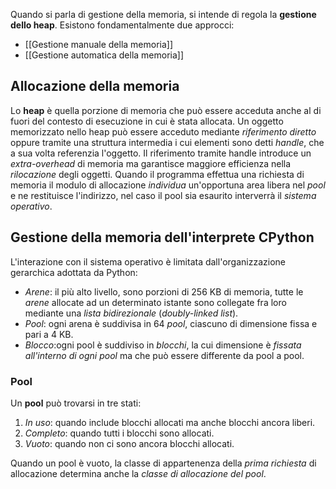 Quando si parla di gestione della memoria, si intende di regola la **gestione dello heap**.
Esistono fondamentalmente due approcci:
- [[Gestione manuale della memoria]]
- [[Gestione automatica della memoria]]

## Allocazione della memoria
Lo **heap** è quella porzione di memoria che può essere acceduta anche al di fuori del contesto di esecuzione in cui è stata allocata.
Un oggetto memorizzato nello heap può essere acceduto mediante *riferimento diretto* oppure tramite una struttura intermedia i cui elementi sono detti *handle*, che a sua volta referenzia l'oggetto.
Il riferimento tramite handle introduce un *extra-overhead* di memoria ma garantisce maggiore efficienza nella *rilocazione* degli oggetti.
Quando il programma effettua una richiesta di memoria il modulo di allocazione *individua* un'opportuna area libera nel *pool* e ne restituisce l'indirizzo, nel caso il pool sia esaurito interverrà il *sistema operativo*.

## Gestione della memoria dell'interprete CPython
L'interazione con il sistema operativo è limitata dall'organizzazione gerarchica adottata da Python:
- *Arene*: il più alto livello, sono porzioni di 256 KB di memoria, tutte le *arene* allocate ad un determinato istante sono collegate fra loro mediante una *lista bidirezionale* (*doubly-linked list*).
- *Pool*: ogni arena è suddivisa in 64 *pool*, ciascuno di dimensione fissa e pari a 4 KB.
- *Blocco*:ogni pool è suddiviso in *blocchi*, la cui dimensione è *fissata all'interno di ogni pool* ma che può essere differente da pool a pool.

### Pool
Un **pool** può trovarsi in tre stati:
1. *In uso*: quando include blocchi allocati ma anche blocchi ancora liberi.
2. *Completo*: quando tutti i blocchi sono allocati.
3. *Vuoto*: quando non ci sono ancora blocchi allocati.

Quando un pool è vuoto, la classe di appartenenza della *prima richiesta* di allocazione determina anche la *classe di allocazione del pool*.